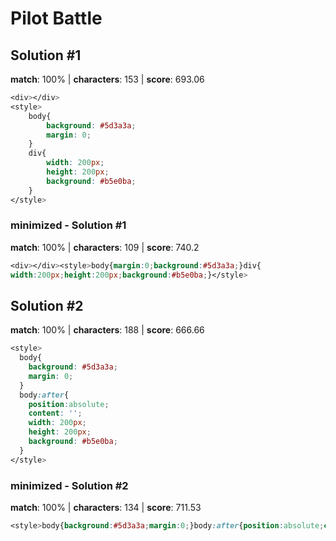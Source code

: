 # Pilot Battle

## Solution #1

**match**: 100% | **characters**: 153 | **score**: 693.06

```css
<div></div>
<style>
    body{
        background: #5d3a3a;
        margin: 0;
    }
    div{
        width: 200px;
        height: 200px;
        background: #b5e0ba;
    }
</style>
```

### minimized - Solution #1

**match**: 100% | **characters**: 109 | **score**: 740.2

```css
<div></div><style>body{margin:0;background:#5d3a3a;}div{
width:200px;height:200px;background:#b5e0ba;}</style>
```

## Solution #2

**match**: 100% | **characters**: 188 | **score**: 666.66

```css
<style>
  body{
    background: #5d3a3a;
    margin: 0;
  }
  body:after{
    position:absolute;
    content: '';
    width: 200px;
    height: 200px;
    background: #b5e0ba;
  }
</style>
```

### minimized - Solution #2

**match**: 100% | **characters**: 134 | **score**: 711.53

```css
<style>body{background:#5d3a3a;margin:0;}body:after{position:absolute;content:'';width:200px;height:200px;background:#b5e0ba;}</style>
```
